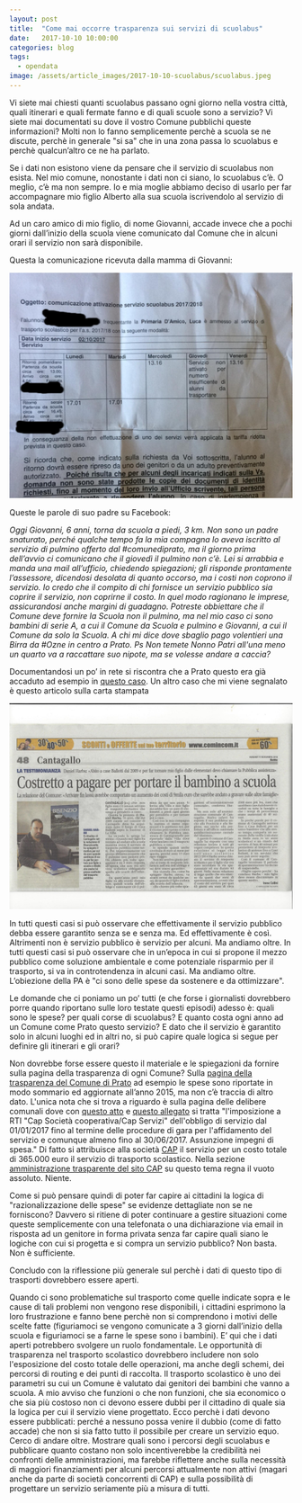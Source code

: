 ```yaml
---
layout: post
title:  "Come mai occorre trasparenza sui servizi di scuolabus"
date:   2017-10-10 10:00:00
categories: blog
tags:
  - opendata
image: /assets/article_images/2017-10-10-scuolabus/scuolabus.jpeg
---
```


Vi siete mai chiesti quanti scuolabus passano ogni giorno nella vostra città, quali itinerari e quali fermate fanno e di quali scuole sono a servizio? Vi siete mai documentati su dove il vostro Comune pubblichi queste informazioni? Molti non lo fanno semplicemente perchè a scuola se ne discute, perchè in generale "si sa" che in una zona passa lo scuolabus e perchè qualcun’altro ce ne ha parlato.

Se i dati non esistono viene da pensare che il servizio di scuolabus non esista. Nel mio comune, nonostante i dati non ci siano, lo scuolabus c’è. O meglio, c’è ma non sempre. Io e mia moglie abbiamo deciso di usarlo per far accompagnare mio figlio Alberto alla sua scuola iscrivendolo al servizio di sola andata.

Ad un caro amico di mio figlio, di nome Giovanni, accade invece che a pochi giorni dall’inizio della scuola viene comunicato dal Comune che in alcuni orari il servizio non sarà disponibile.

Questa la comunicazione ricevuta dalla mamma di Giovanni:

![la comunicazione di mancato servizio scuolabus](/assets/article_images/2017-10-10-scuolabus/image_0.png)

Queste le parole di suo padre su Facebook:

*Oggi Giovanni, 6 anni, torna da scuola a piedi, 3 km. Non sono un padre snaturato, perché qualche tempo fa la mia compagna lo aveva iscritto al servizio di pulmino offerto dal #comunediprato, ma il giorno prima dell’avvio ci comunicano che il giovedì il pulmino non c’è. Lei si arrabbia e manda una mail all’ufficio, chiedendo spiegazioni; gli risponde prontamente l’assessore, dicendosi desolata di quanto occorso, ma i costi non coprono il servizio. Io credo che il compito di chi fornisce un servizio pubblico sia coprire il servizio, non coprirne il costo. In quel modo ragionano le imprese, assicurandosi anche margini di guadagno. Potreste obbiettare che il Comune deve fornire la Scuola non il pulmino, ma nel mio caso ci sono bambini di serie A, a cui il Comune da Scuola e pulmino e Giovanni, a cui il Comune da solo la Scuola. A chi mi dice dove sbaglio pago volentieri una Birra da #Ozne in centro a Prato. Ps Non temete Nonno Patri all'una meno un quarto va a raccattare suo nipote, ma se volesse andare a caccia?*

Documentandosi un po’ in rete si riscontra che a Prato questo era già accaduto ad esempio in [questo caso](http://iltirreno.gelocal.it/prato/cronaca/2016/10/04/news/gli-studenti-delle-medie-a-scuola-senza-pulmino-1.14195738?ref=hftiprec-10). Un altro caso che mi viene segnalato è questo articolo sulla carta stampata

![](/assets/article_images/2017-10-10-scuolabus/image_1.png)

In tutti questi casi si può osservare che effettivamente il servizio pubblico debba essere garantito senza se e senza ma. Ed effettivamente è così. Altrimenti non è servizio pubblico è servizio per alcuni. Ma andiamo oltre. In tutti questi casi si può osservare che in un’epoca in cui si propone il mezzo pubblico come soluzione ambientale e come potenziale risparmio per il trasporto, si va in controtendenza in alcuni casi. Ma andiamo oltre. L’obiezione della PA è "ci sono delle spese da sostenere e da ottimizzare".

Le domande che ci poniamo un po’ tutti (e che forse i giornalisti dovrebbero porre quando riportano sulle loro testate questi episodi) adesso è: quali sono le spese? per quali corse di scuolabus? E quanto costa ogni anno ad un Comune come Prato questo servizio? E dato che il servizio è garantito solo in alcuni luoghi ed in altri no, si può capire quale logica si segue per definire gli itinerari e gli orari?

Non dovrebbe forse essere questo il materiale e le spiegazioni da fornire sulla pagina della trasparenza di ogni Comune? Sulla [pagina della trasparenza del Comune di Prato](http://www.comune.prato.it/trasparenza/servizi-erogati/servizi-costi-contabilizzati/home.htm) ad esempio le spese sono riportate in modo sommario ed aggiornate all’anno 2015, ma non c’è traccia di altro dato.
L'unica nota che si trova a riguardo è sulla pagina delle delibere comunali dove con [questo atto](http://pubblicazioneatti.comune.prato.it/doc/prato/DD_2017_0000734_4.pdf) e [questo allegato](http://pubblicazioneatti.comune.prato.it/doc/prato/DD_2017_0000734_6.pdf) si tratta "l'imposizione a RTI "Cap Società cooperativa/Cap Servizi" dell'obbligo di servizio dal 01/01/2017 fino al termine delle procedure di gara per l'affidamento del servizio e comunque almeno fino al 30/06/2017. Assunzione impegni di spesa." Di fatto si attribuisce alla società [CAP](http://www.capautolinee.it/) il servizio per un costo totale di 365.000 euro il servizio di trasporto scolastico. Nella sezione [amministrazione trasparente del sito CAP](http://www.capautolinee.it/Amministrazione_Trasparente/P/417) su questo tema regna il vuoto assoluto. Niente.

Come si può pensare quindi di poter far capire ai cittadini la logica di "razionalizzazione delle spese" se evidenze dettagliate non se ne forniscono? Davvero si ritiene di poter continuare a gestire situazioni come queste semplicemente con una telefonata o una dichiarazione via email in risposta ad un genitore in forma privata senza far capire quali siano le logiche con cui si progetta e si compra un servizio pubblico? Non basta. Non è sufficiente.

Concludo con la riflessione più generale sul perchè i dati di questo tipo di trasporti dovrebbero essere aperti.

Quando ci sono problematiche sul trasporto come quelle indicate sopra e le cause di tali problemi non vengono rese disponibili, i cittadini esprimono la loro frustrazione e fanno bene perchè non si comprendono i motivi delle scelte fatte (figuriamoci se vengono comunicate a 3 giorni dall’inizio della scuola e figuriamoci se a farne le spese sono i bambini). E’ qui che i dati aperti potrebbero svolgere un ruolo fondamentale. Le opportunità di trasparenza nel trasporto scolastico dovrebbero includere non solo l'esposizione del costo totale delle operazioni, ma anche degli schemi, dei percorsi di routing e dei punti di raccolta. Il trasporto scolastico è uno dei parametri su cui un Comune è valutato dai genitori dei bambini che vanno a scuola. A mio avviso che funzioni o che non funzioni, che sia economico o che sia più costoso non ci devono essere dubbi per il cittadino di quale sia la logica per cui il servizio viene progettato. Ecco perchè i dati devono essere pubblicati: perché a nessuno possa venire il dubbio (come di fatto accade) che non si sia fatto tutto il possibile per creare un servizio equo. Cerco di andare oltre. Mostrare quali sono i percorsi degli scuolabus e pubblicare quanto costano non solo incentiverebbe la credibilità nei confronti delle amministrazioni, ma farebbe riflettere anche sulla necessità di maggiori finanziamenti per alcuni percorsi attualmente non attivi (magari anche da parte di società concorrenti di CAP) e sulla possibilità di progettare un servizio seriamente più a misura di tutti.

